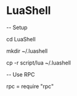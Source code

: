 # LuaShell

-- Setup

cd LuaShell

mkdir ~/.luashell

cp -r script/lua ~/.luashell


-- Use RPC

rpc = require "rpc"
